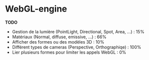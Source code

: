 # WebGL-engine

**TODO**
* Gestion de la lumière (PointLight, Directional, Spot, Area, ...) : 15%
* Matériaux (Normal, diffuse, emissive, ...) : 66%
* Afficher des formes ou des modèles 3D : 10%
* Différent types de cameras (Perspective, Orthographiqe) : 100%
* Lier plusieurs formes pour limiter les appels WebGL : 0%
